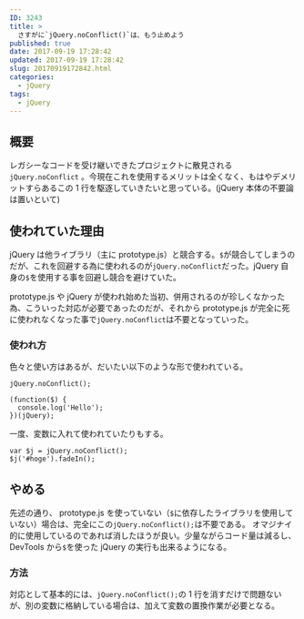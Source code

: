 ```yaml
---
ID: 3243
title: >
  さすがに`jQuery.noConflict()`は、もう止めよう
published: true
date: 2017-09-19 17:28:42
updated: 2017-09-19 17:28:42
slug: 20170919172842.html
categories:
  - jQuery
tags:
  - jQuery
---
```


## 概要

レガシーなコードを受け継いできたプロジェクトに散見される `jQuery.noConflict` 。今現在これを使用するメリットは全くなく、もはやデメリットすらあるこの 1 行を駆逐していきたいと思っている。(jQuery 本体の不要論は置いといて)

<!--more-->

## 使われていた理由

jQuery は他ライブラリ（主に prototype.js）と競合する。`$`が競合してしまうのだが、これを回避する為に使われるのが`jQuery.noConflict`だった。jQuery 自身の`$`を使用する事を回避し競合を避けていた。

prototype.js や jQuery が使われ始めた当初、併用されるのが珍しくなかった為、こういった対応が必要であったのだが、それから prototype.js が完全に死に使われなくなった事で`jQuery.noConflict`は不要となっていった。

### 使われ方

色々と使い方はあるが、だいたい以下のような形で使われている。

```language-js
jQuery.noConflict();

(function($) {
  console.log('Hello');
})(jQuery);
```

一度、変数に入れて使われていたりもする。

```language-js
var $j = jQuery.noConflict();
$j('#hoge').fadeIn();
```

## やめる

先述の通り、 prototype.js を使っていない（`$`に依存したライブラリを使用していない）場合は、完全にこの`jQuery.noConflict();`は不要である。
オマジナイ的に使用しているのであれば消したほうが良い。少量ながらコード量は減るし、DevTools から`$`を使った jQuery の実行も出来るようになる。

### 方法

対応として基本的には、`jQuery.noConflict();`の 1 行を消すだけで問題ないが、別の変数に格納している場合は、加えて変数の置換作業が必要となる。
